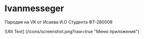 # Ivanmesseger
Пародия на VK от Исаева И.О
Студента ФТ-280008


![Alt Text] (/icons/screenshot.png?raw=true "Меню приложения")
